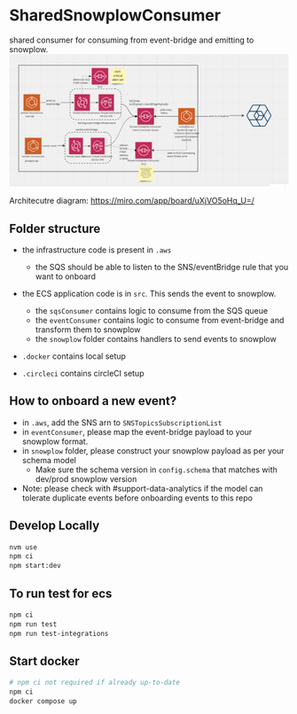 # SharedSnowplowConsumer

shared consumer for consuming from event-bridge and emitting to snowplow.
![Architecture](snowplow.png)

Architecutre diagram: https://miro.com/app/board/uXjVO5oHq_U=/

## Folder structure
- the infrastructure code is present in `.aws`
  - the SQS should be able to listen to the SNS/eventBridge rule that you want to onboard

  
- the ECS application code is in `src`. This sends the event to snowplow.
  - the `sqsConsumer` contains logic to consume from the SQS queue
  - the `eventConsumer` contains logic to consume from event-bridge and transform them to snowplow
  - the `snowplow` folder contains handlers to send events to snowplow
- `.docker` contains local setup
- `.circleci` contains circleCI setup

## How to onboard a new event?
- in `.aws`, add the SNS arn to `SNSTopicsSubscriptionList`
- in `eventConsumer`, please map the event-bridge payload to your snowplow format.
- in `snowplow` folder, please construct your snowplow payload as per your schema model
  - Make sure the schema version in `config.schema` that matches with dev/prod snowplow version
- Note: please check with #support-data-analytics if the model can tolerate duplicate events before onboarding events to this repo

## Develop Locally
```bash
nvm use
npm ci
npm start:dev
```

## To run test for ecs
```bash
npm ci
npm run test
npm run test-integrations
```

## Start docker
```bash
# npm ci not required if already up-to-date
npm ci
docker compose up
```
